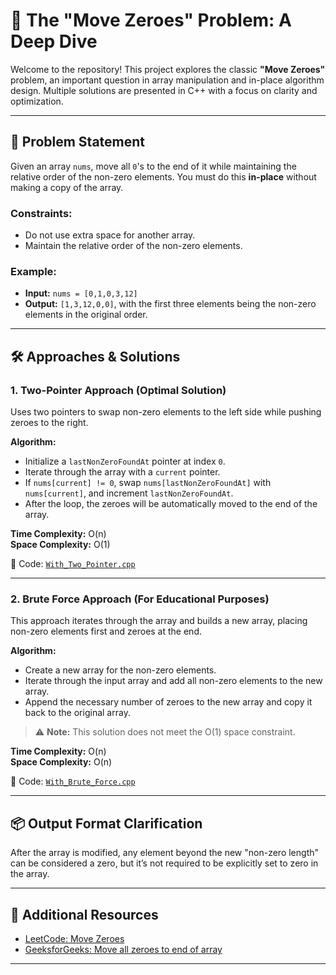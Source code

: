 # 🧹 The "Move Zeroes" Problem: A Deep Dive

Welcome to the repository! This project explores the classic **"Move Zeroes"** problem, an important question in array manipulation and in-place algorithm design. Multiple solutions are presented in C++ with a focus on clarity and optimization.

---

## 🎯 Problem Statement

Given an array `nums`, move all `0`'s to the end of it while maintaining the relative order of the non-zero elements. You must do this **in-place** without making a copy of the array.

### Constraints:
- Do not use extra space for another array.
- Maintain the relative order of the non-zero elements.

### Example:
- **Input:** `nums = [0,1,0,3,12]`  
- **Output:** `[1,3,12,0,0]`, with the first three elements being the non-zero elements in the original order.

---

## 🛠️ Approaches & Solutions

### 1. Two-Pointer Approach (Optimal Solution)

Uses two pointers to swap non-zero elements to the left side while pushing zeroes to the right.

**Algorithm:**
- Initialize a `lastNonZeroFoundAt` pointer at index `0`.
- Iterate through the array with a `current` pointer.
- If `nums[current] != 0`, swap `nums[lastNonZeroFoundAt]` with `nums[current]`, and increment `lastNonZeroFoundAt`.
- After the loop, the zeroes will be automatically moved to the end of the array.

**Time Complexity:** O(n)  
**Space Complexity:** O(1)

🔗 Code: [`With_Two_Pointer.cpp`](./With_Two_Pointer.cpp)

---

### 2. Brute Force Approach (For Educational Purposes)

This approach iterates through the array and builds a new array, placing non-zero elements first and zeroes at the end.

**Algorithm:**
- Create a new array for the non-zero elements.
- Iterate through the input array and add all non-zero elements to the new array.
- Append the necessary number of zeroes to the new array and copy it back to the original array.

> ⚠️ **Note:** This solution does not meet the O(1) space constraint.

**Time Complexity:** O(n)  
**Space Complexity:** O(n)

🔗 Code: [`With_Brute_Force.cpp`](./With_Brute_Force.cpp)

---

## 📦 Output Format Clarification

After the array is modified, any element beyond the new "non-zero length" can be considered a zero, but it’s not required to be explicitly set to zero in the array.

---

## 📖 Additional Resources

- [LeetCode: Move Zeroes](https://leetcode.com/problems/move-zeroes/)
- [GeeksforGeeks: Move all zeroes to end of array](https://www.geeksforgeeks.org/move-all-zeroes-to-end-of-array/)

---
